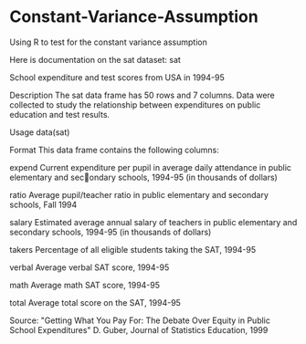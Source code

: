 # Constant-Variance-Assumption
Using R to test for the constant variance assumption

Here is documentation on the sat dataset:
sat

School expenditure and test scores from USA in 1994-95

Description
The sat data frame has 50 rows and 7 columns. Data were collected to study the relationship between expenditures on public education and test results.

Usage
data(sat)

Format
This data frame contains the following columns:

expend
Current expenditure per pupil in average daily attendance in public elementary and secondary schools, 1994-95 (in thousands of dollars)

ratio
Average pupil/teacher ratio in public elementary and secondary schools, Fall 1994

salary
Estimated average annual salary of teachers in public elementary and secondary schools, 1994-95 (in thousands of dollars)

takers
Percentage of all eligible students taking the SAT, 1994-95

verbal
Average verbal SAT score, 1994-95

math
Average math SAT score, 1994-95

total
Average total score on the SAT, 1994-95

Source:
"Getting What You Pay For: The Debate Over Equity in Public School Expenditures" D. Guber, Journal of Statistics Education, 1999

